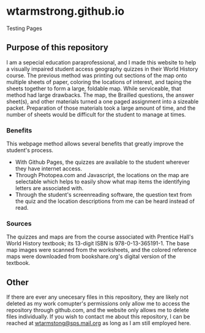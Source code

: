  # wtarmstrong.github.io
Testing Pages

## Purpose of this repository
I am a sepecial education paraprofessional, and I made this website to help a visually impaired student access geography quizzes in their World History course. The previous method was printing out sections of the map onto multiple sheets of paper, coloring the locations of interest, and taping the sheets together to form a large, foldable map. While serviceable, that method had large drawbacks. The map, the Brailled questions, the answer sheet(s), and other materials turned a one paged assignment into a sizeable packet. Preparation of those materials took a large amount of time, and the number of sheets would be difficult for the student to manage at times.


### Benefits
This webpage method allows several benefits that greatly improve the student's process. 
- With Github Pages, the quizzes are available to the student wherever they have internet access. 
- Through Photopea.com and Javascript, the locations on the map are selectable which helps to easily show what map items the identifying letters are associated with.
- Through the student's screenreading software, the question text from the quiz and the location descriptions from me can be heard instead of read.

### Sources
The quizzes and maps are from the course associated with Prentice Hall's World History textbook; its 13-digit ISBN is 978-0-13-365191-1. The base map images were scanned from the worksheets, and the colored reference maps were downloaded from bookshare.org's digital version of the textbook.

## Other
If there are ever any unecesary files in this repository, they are likely not deleted as my work comupter's permissions only allow me to access the repository through github.com, and the website only allows me to delete files individually. If you wish to contact me about this repository, I can be reached at wtarmstong@sps.mail.org as long as I am still employed here.
